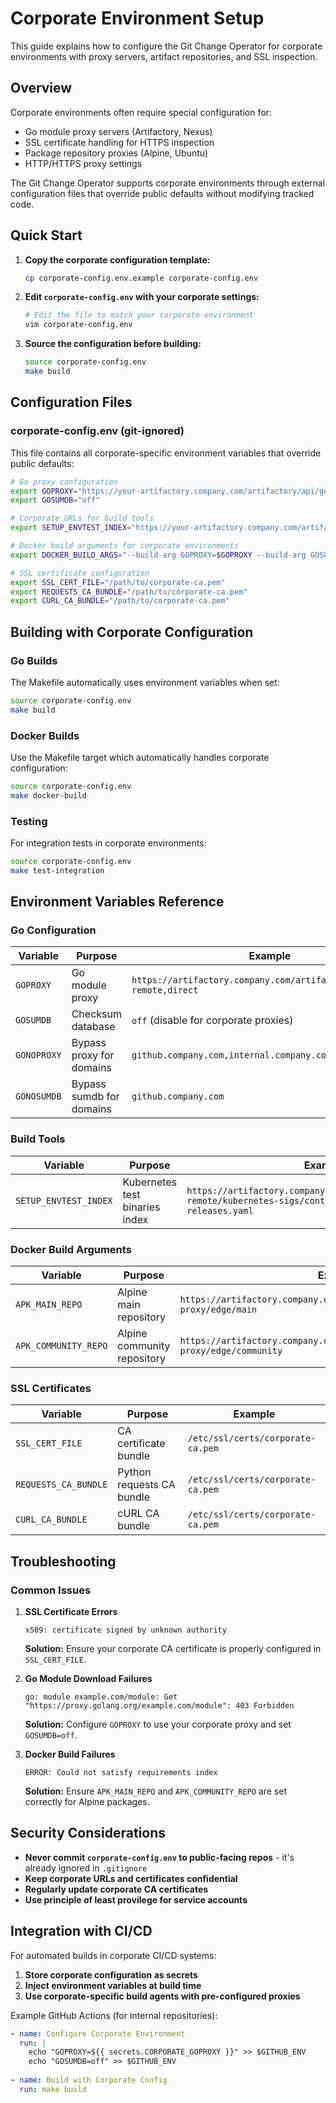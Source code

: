 # Corporate Environment Setup

This guide explains how to configure the Git Change Operator for corporate environments with proxy servers, artifact repositories, and SSL inspection.

## Overview

Corporate environments often require special configuration for:
- Go module proxy servers (Artifactory, Nexus)
- SSL certificate handling for HTTPS inspection
- Package repository proxies (Alpine, Ubuntu)
- HTTP/HTTPS proxy settings

The Git Change Operator supports corporate environments through external configuration files that override public defaults without modifying tracked code.

## Quick Start

1. **Copy the corporate configuration template:**
   ```bash
   cp corporate-config.env.example corporate-config.env
   ```

2. **Edit `corporate-config.env` with your corporate settings:**
   ```bash
   # Edit the file to match your corporate environment
   vim corporate-config.env
   ```

3. **Source the configuration before building:**
   ```bash
   source corporate-config.env
   make build
   ```

## Configuration Files

### corporate-config.env (git-ignored)

This file contains all corporate-specific environment variables that override public defaults:

```bash
# Go proxy configuration
export GOPROXY="https://your-artifactory.company.com/artifactory/api/go/go-remote,direct"
export GOSUMDB="off"

# Corporate URLs for build tools
export SETUP_ENVTEST_INDEX="https://your-artifactory.company.com/artifactory/api/go/go-remote/kubernetes-sigs/controller-tools/HEAD/envtest-releases.yaml"

# Docker build arguments for corporate environments
export DOCKER_BUILD_ARGS="--build-arg GOPROXY=$GOPROXY --build-arg GOSUMDB=$GOSUMDB --build-arg APK_MAIN_REPO=https://your-artifactory.company.com/artifactory/api/alpine/alpine-proxy/edge/main --build-arg APK_COMMUNITY_REPO=https://your-artifactory.company.com/artifactory/api/alpine/alpine-proxy/edge/community"

# SSL certificate configuration
export SSL_CERT_FILE="/path/to/corporate-ca.pem"
export REQUESTS_CA_BUNDLE="/path/to/corporate-ca.pem"
export CURL_CA_BUNDLE="/path/to/corporate-ca.pem"
```

## Building with Corporate Configuration

### Go Builds

The Makefile automatically uses environment variables when set:

```bash
source corporate-config.env
make build
```

### Docker Builds

Use the Makefile target which automatically handles corporate configuration:

```bash
source corporate-config.env
make docker-build
```

### Testing

For integration tests in corporate environments:

```bash
source corporate-config.env
make test-integration
```

## Environment Variables Reference

### Go Configuration

| Variable | Purpose | Example |
|----------|---------|---------|
| `GOPROXY` | Go module proxy | `https://artifactory.company.com/artifactory/api/go/go-remote,direct` |
| `GOSUMDB` | Checksum database | `off` (disable for corporate proxies) |
| `GONOPROXY` | Bypass proxy for domains | `github.company.com,internal.company.com` |
| `GONOSUMDB` | Bypass sumdb for domains | `github.company.com` |

### Build Tools

| Variable | Purpose | Example |
|----------|---------|---------|
| `SETUP_ENVTEST_INDEX` | Kubernetes test binaries index | `https://artifactory.company.com/artifactory/api/go/go-remote/kubernetes-sigs/controller-tools/HEAD/envtest-releases.yaml` |

### Docker Build Arguments

| Variable | Purpose | Example |
|----------|---------|---------|
| `APK_MAIN_REPO` | Alpine main repository | `https://artifactory.company.com/artifactory/api/alpine/alpine-proxy/edge/main` |
| `APK_COMMUNITY_REPO` | Alpine community repository | `https://artifactory.company.com/artifactory/api/alpine/alpine-proxy/edge/community` |

### SSL Certificates

| Variable | Purpose | Example |
|----------|---------|---------|
| `SSL_CERT_FILE` | CA certificate bundle | `/etc/ssl/certs/corporate-ca.pem` |
| `REQUESTS_CA_BUNDLE` | Python requests CA bundle | `/etc/ssl/certs/corporate-ca.pem` |
| `CURL_CA_BUNDLE` | cURL CA bundle | `/etc/ssl/certs/corporate-ca.pem` |

## Troubleshooting

### Common Issues

1. **SSL Certificate Errors**
   ```
   x509: certificate signed by unknown authority
   ```
   **Solution:** Ensure your corporate CA certificate is properly configured in `SSL_CERT_FILE`.

2. **Go Module Download Failures**
   ```
   go: module example.com/module: Get "https://proxy.golang.org/example.com/module": 403 Forbidden
   ```
   **Solution:** Configure `GOPROXY` to use your corporate proxy and set `GOSUMDB=off`.

3. **Docker Build Failures**
   ```
   ERROR: Could not satisfy requirements index
   ```
   **Solution:** Ensure `APK_MAIN_REPO` and `APK_COMMUNITY_REPO` are set correctly for Alpine packages.


## Security Considerations

- **Never commit `corporate-config.env` to public-facing repos** - it's already ignored in `.gitignore`
- **Keep corporate URLs and certificates confidential**
- **Regularly update corporate CA certificates**
- **Use principle of least provilege for service accounts**

## Integration with CI/CD

For automated builds in corporate CI/CD systems:

1. **Store corporate configuration as secrets**
2. **Inject environment variables at build time**
3. **Use corporate-specific build agents with pre-configured proxies**

Example GitHub Actions (for internal repositories):

```yaml
- name: Configure Corporate Environment
  run: |
    echo "GOPROXY=${{ secrets.CORPORATE_GOPROXY }}" >> $GITHUB_ENV
    echo "GOSUMDB=off" >> $GITHUB_ENV
    
- name: Build with Corporate Config
  run: make build
```